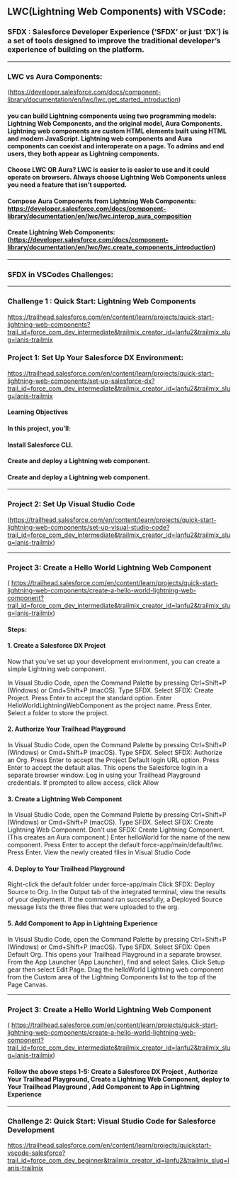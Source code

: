 ## LWC(Lightning Web Components) with VSCode:

### SFDX : Salesforce Developer Experience (‘SFDX’ or just ‘DX’) is a set of tools designed to improve the traditional developer’s experience of building on the platform. 

***
### LWC vs Aura Components: 
(https://developer.salesforce.com/docs/component-library/documentation/en/lwc/lwc.get_started_introduction)
#### you can build Lightning components using two programming models: Lightning Web Components, and the original model, Aura Components. Lightning web components are custom HTML elements built using HTML and modern JavaScript. Lightning web components and Aura components can coexist and interoperate on a page. To admins and end users, they both appear as Lightning components.
#### Choose LWC OR Aura? LWC is easier to is easier to use and it could operate on browsers. Always choose Lightning Web Components unless you need a feature that isn’t supported.
#### Compose Aura Components from Lightning Web Components: https://developer.salesforce.com/docs/component-library/documentation/en/lwc/lwc.interop_aura_composition
#### Create Lightning Web Components: (https://developer.salesforce.com/docs/component-library/documentation/en/lwc/lwc.create_components_introduction)
***
### SFDX in VSCodes Challenges:

***
### Challenge 1 : Quick Start: Lightning Web Components

https://trailhead.salesforce.com/en/content/learn/projects/quick-start-lightning-web-components?trail_id=force_com_dev_intermediate&trailmix_creator_id=lanfu2&trailmix_slug=lanis-trailmix

### Project 1: Set Up Your Salesforce DX Environment: 
https://trailhead.salesforce.com/en/content/learn/projects/quick-start-lightning-web-components/set-up-salesforce-dx?trail_id=force_com_dev_intermediate&trailmix_creator_id=lanfu2&trailmix_slug=lanis-trailmix

#### Learning Objectives
#### In this project, you’ll:

#### Install Salesforce CLI.
#### Create and deploy a Lightning web component.
#### Create and deploy a Lightning web component.
***
### Project 2: Set Up Visual Studio Code
(https://trailhead.salesforce.com/en/content/learn/projects/quick-start-lightning-web-components/set-up-visual-studio-code?trail_id=force_com_dev_intermediate&trailmix_creator_id=lanfu2&trailmix_slug=lanis-trailmix)

***
### Project 3: Create a Hello World Lightning Web Component
( https://trailhead.salesforce.com/en/content/learn/projects/quick-start-lightning-web-components/create-a-hello-world-lightning-web-component?trail_id=force_com_dev_intermediate&trailmix_creator_id=lanfu2&trailmix_slug=lanis-trailmix)
#### Steps:
#### 1. Create a Salesforce DX Project
Now that you’ve set up your development environment, you can create a simple Lightning web component.

In Visual Studio Code, open the Command Palette by pressing Ctrl+Shift+P (Windows) or Cmd+Shift+P (macOS).
Type SFDX.
Select SFDX: Create Project.
Press Enter to accept the standard option.
Enter HelloWorldLightningWebComponent as the project name.
Press Enter.
Select a folder to store the project.

#### 2. Authorize Your Trailhead Playground
In Visual Studio Code, open the Command Palette by pressing Ctrl+Shift+P (Windows) or Cmd+Shift+P (macOS).
Type SFDX.
Select SFDX: Authorize an Org.
Press Enter to accept the Project Default login URL option.
Press Enter to accept the default alias.
This opens the Salesforce login in a separate browser window.
Log in using your Trailhead Playground credentials.
If prompted to allow access, click Allow


#### 3. Create a Lightning Web Component
In Visual Studio Code, open the Command Palette by pressing Ctrl+Shift+P (Windows) or Cmd+Shift+P (macOS).
Type SFDX.
Select SFDX: Create Lightning Web Component. Don't use SFDX: Create Lightning Component. (This creates an Aura component.)
Enter helloWorld for the name of the new component.
Press Enter to accept the default force-app/main/default/lwc.
Press Enter.
View the newly created files in Visual Studio Code
#### 4. Deploy to Your Trailhead Playground
Right-click the default folder under force-app/main
Click SFDX: Deploy Source to Org.
In the Output tab of the integrated terminal, view the results of your deployment. If the command ran successfully, a Deployed Source message lists the three files that were uploaded to the org.
#### 5. Add Component to App in Lightning Experience
In Visual Studio Code, open the Command Palette by pressing Ctrl+Shift+P (Windows) or Cmd+Shift+P (macOS).
Type SFDX.
Select SFDX: Open Default Org.
This opens your Trailhead Playground in a separate browser.
From the App Launcher (App Launcher), find and select Sales.
Click Setup gear then select Edit Page.
Drag the helloWorld Lightning web component from the Custom area of the Lightning Components list to the top of the Page Canvas. 

*** 
### Project 3: Create a Hello World Lightning Web Component
( https://trailhead.salesforce.com/en/content/learn/projects/quick-start-lightning-web-components/create-a-hello-world-lightning-web-component?trail_id=force_com_dev_intermediate&trailmix_creator_id=lanfu2&trailmix_slug=lanis-trailmix)
#### Follow the above steps 1-5: Create a Salesforce DX Project , Authorize Your Trailhead Playground, Create a Lightning Web Component, deploy to Your Trailhead Playground , Add Component to App in Lightning Experience

***
### Challenge 2: Quick Start: Visual Studio Code for Salesforce Development
https://trailhead.salesforce.com/en/content/learn/projects/quickstart-vscode-salesforce?trail_id=force_com_dev_beginner&trailmix_creator_id=lanfu2&trailmix_slug=lanis-trailmix







